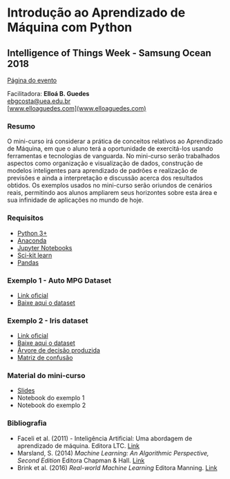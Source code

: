 # Introdução ao Aprendizado de Máquina com Python
## Intelligence of Things Week - Samsung Ocean 2018

[Página do evento](http://oceanbrasil.com/iaweek/)

Facilitadora: **Elloá B. Guedes**  
[ebgcosta@uea.edu.br](ebgcosta@uea.edu.br)  
[www.elloaguedes.com](www.elloaguedes.com)

### Resumo

O mini-curso irá considerar a prática de conceitos relativos ao Aprendizado de Máquina, em que o aluno terá a oportunidade de exercitá-los usando ferramentas e tecnologias de vanguarda. No mini-curso serão trabalhados aspectos como organização e visualização de dados, construção de modelos inteligentes para aprendizado de padrões e realização de previsões e ainda a interpretação e discussão  acerca dos resultados obtidos. Os exemplos usados no mini-curso serão oriundos de cenários  reais, permitindo
aos alunos ampliarem seus horizontes sobre esta área e sua infinidade de aplicações no mundo de hoje.

### Requisitos

* [Python 3+](http://python.org/)
* [Anaconda](/www.anaconda.com/download)
* [Jupyter Notebooks](http://jupyter.org/)
* [Sci-kit learn](http://scikit-learn.org/)
* [Pandas](https://pandas.pydata.org)

### Exemplo 1 - Auto MPG Dataset

* [Link oficial](https://archive.ics.uci.edu/ml/datasets/auto+mpg)
* [Baixe aqui o dataset](./datasets/autompg.csv)

### Exemplo 2 - Iris dataset

* [Link oficial](https://archive.ics.uci.edu/ml/datasets/iris)
* [Baixe aqui o dataset](./datasets/iris.csv)
* [Árvore de decisão produzida](./visualizacao/iris-arvore.pdf)
* [Matriz de confusão](./visualizacao/iris-confusao.pdf)

### Material do mini-curso

* [Slides](./elloa-ocean-iaweek2018.pdf)
* Notebook do exemplo 1
* Notebook do exemplo 2

### Bibliografia

* Faceli et al. (2011) - Inteligência Artificial: Uma abordagem de aprendizado de máquina. Editora LTC. [Link](https://goo.gl/PD7w9S)
* Marsland, S. (2014) _Machine Learning: An Algorithmic Perspective, Second Edition_ Editora Chapman & Hall. [Link](https://goo.gl/wH24mm)
* Brink et al. (2016) _Real-world Machine Learning_ Editora Manning. [Link](https://www.manning.com/books/real-world-machine-learning)
